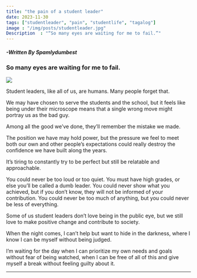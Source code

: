 ```yaml
---
title: "the pain of a student leader"
date: 2023-11-30
tags: ["studentleader", "pain", "studentlife", "tagalog"]
image : "/img/posts/studentleader.jpg"
Description  : "“So many eyes are waiting for me to fail.”"
---
```


#### *-Written By Spamlydumbest*

### So many eyes are waiting for me to fail.

![](/images/studentleader.jpg)

Student leaders, like all of us, are humans. Many people forget that.

We may have chosen to serve the students and the school, but it feels like being under their microscope means that a single wrong move might portray us as the bad guy. 

Among all the good we’ve done, they’ll remember the mistake we made.

The position we have may hold power, but the pressure we feel to meet both our own and other people’s expectations could really destroy the confidence we have built along the years.

It’s tiring to constantly try to be perfect but still be relatable and approachable. 

You could never be too loud or too quiet. You must have high grades, or else you’ll be called a dumb leader. You could never show what you achieved, but if you don’t know, they will not be informed of your contribution. You could never be too much of anything, but you could never be less of everything.

Some of us student leaders don’t love being in the public eye, but we still love to make positive change and contribute to society.

When the night comes, I can’t help but want to hide in the darkness, where I know I can be myself without being judged. 

I’m waiting for the day when I can prioritize my own needs and goals without fear of being watched, when I can be free of all of this and give myself a break without feeling guilty about it.

---